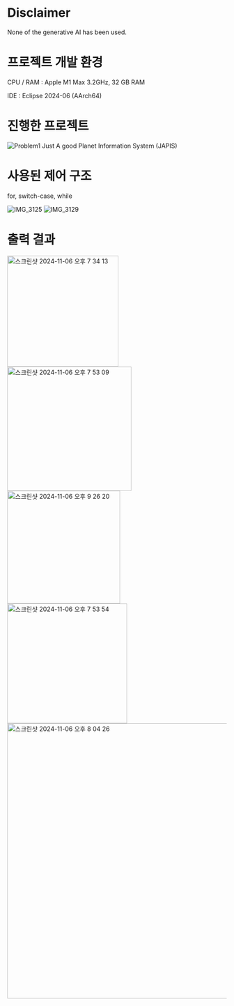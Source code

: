 # Disclaimer
None of the generative AI has been used.

# 프로젝트 개발 환경
CPU / RAM : Apple M1 Max 3.2GHz, 32 GB RAM

IDE : Eclipse 2024-06 (AArch64)

# 진행한 프로젝트
![Problem1](https://github.com/user-attachments/assets/05a37768-b9fb-47c6-a05b-ae60f412cdc7)
Just A good Planet Information System (JAPIS)

# 사용된 제어 구조
for, switch-case, while

![IMG_3125](https://github.com/user-attachments/assets/1177f075-5c40-4609-bc7c-8a1ca3412163)
![IMG_3129](https://github.com/user-attachments/assets/35a6f934-8de4-49c0-8194-d149f72a4530)

# 출력 결과
<img width="255" alt="스크린샷 2024-11-06 오후 7 34 13" src="https://github.com/user-attachments/assets/91257ea0-e46d-447d-88d5-24ba0850ad40">

<img width="285" alt="스크린샷 2024-11-06 오후 7 53 09" src="https://github.com/user-attachments/assets/bbf86746-7c4b-4592-80ba-100f9cff97e0">

<img width="259" alt="스크린샷 2024-11-06 오후 9 26 20" src="https://github.com/user-attachments/assets/242e868f-d7b0-4170-819b-58a574e43073">

<img width="275" alt="스크린샷 2024-11-06 오후 7 53 54" src="https://github.com/user-attachments/assets/b13a1135-2979-4e84-9f26-80289ef69e6a">

<img width="632" alt="스크린샷 2024-11-06 오후 8 04 26" src="https://github.com/user-attachments/assets/7bdfedec-9df7-46a9-a69a-547a647a52cf">
